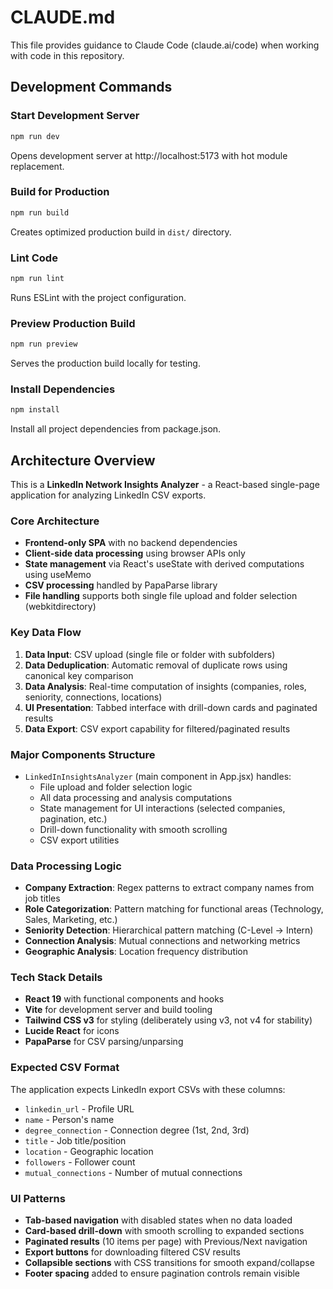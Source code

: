 # CLAUDE.md

This file provides guidance to Claude Code (claude.ai/code) when working with code in this repository.

## Development Commands

### Start Development Server
```bash
npm run dev
```
Opens development server at http://localhost:5173 with hot module replacement.

### Build for Production
```bash
npm run build
```
Creates optimized production build in `dist/` directory.

### Lint Code
```bash
npm run lint
```
Runs ESLint with the project configuration.

### Preview Production Build
```bash
npm run preview
```
Serves the production build locally for testing.

### Install Dependencies
```bash
npm install
```
Install all project dependencies from package.json.

## Architecture Overview

This is a **LinkedIn Network Insights Analyzer** - a React-based single-page application for analyzing LinkedIn CSV exports.

### Core Architecture
- **Frontend-only SPA** with no backend dependencies
- **Client-side data processing** using browser APIs only
- **State management** via React's useState with derived computations using useMemo
- **CSV processing** handled by PapaParse library
- **File handling** supports both single file upload and folder selection (webkitdirectory)

### Key Data Flow
1. **Data Input**: CSV upload (single file or folder with subfolders)
2. **Data Deduplication**: Automatic removal of duplicate rows using canonical key comparison
3. **Data Analysis**: Real-time computation of insights (companies, roles, seniority, connections, locations)
4. **UI Presentation**: Tabbed interface with drill-down cards and paginated results
5. **Data Export**: CSV export capability for filtered/paginated results

### Major Components Structure
- `LinkedInInsightsAnalyzer` (main component in App.jsx) handles:
  - File upload and folder selection logic
  - All data processing and analysis computations
  - State management for UI interactions (selected companies, pagination, etc.)
  - Drill-down functionality with smooth scrolling
  - CSV export utilities

### Data Processing Logic
- **Company Extraction**: Regex patterns to extract company names from job titles
- **Role Categorization**: Pattern matching for functional areas (Technology, Sales, Marketing, etc.)
- **Seniority Detection**: Hierarchical pattern matching (C-Level → Intern)
- **Connection Analysis**: Mutual connections and networking metrics
- **Geographic Analysis**: Location frequency distribution

### Tech Stack Details
- **React 19** with functional components and hooks
- **Vite** for development server and build tooling
- **Tailwind CSS v3** for styling (deliberately using v3, not v4 for stability)
- **Lucide React** for icons
- **PapaParse** for CSV parsing/unparsing

### Expected CSV Format
The application expects LinkedIn export CSVs with these columns:
- `linkedin_url` - Profile URL
- `name` - Person's name  
- `degree_connection` - Connection degree (1st, 2nd, 3rd)
- `title` - Job title/position
- `location` - Geographic location
- `followers` - Follower count
- `mutual_connections` - Number of mutual connections

### UI Patterns
- **Tab-based navigation** with disabled states when no data loaded
- **Card-based drill-down** with smooth scrolling to expanded sections
- **Paginated results** (10 items per page) with Previous/Next navigation
- **Export buttons** for downloading filtered CSV results
- **Collapsible sections** with CSS transitions for smooth expand/collapse
- **Footer spacing** added to ensure pagination controls remain visible